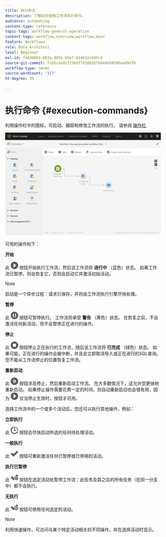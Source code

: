 ```yaml
---
title: 执行命令
description: 了解如何使用工作流执行命令。
audience: automating
content-type: reference
topic-tags: workflow-general-operation
context-tags: workflow,overview;workflow,main
feature: Workflows
role: Data Architect
level: Beginner
exl-id: fddd88b1-603a-465b-b5e7-624632c0d5cd
source-git-commit: fcb5c4a92f23bdffd1082b7b044b5859dead9d70
workflow-type: tm+mt
source-wordcount: '317'
ht-degree: 3%

---
```


# 执行命令 {#execution-commands}

利用操作栏中的图标，可启动、跟踪和修改工作流的执行。 请参阅 [操作栏](../../automating/using/workflow-interface.md#action-bar).

![](assets/wkf_execution_2.png)

可用的操作如下：

**开始**

此 ![](assets/play_darkgrey-24px.png) 按钮开始执行工作流，然后该工作流将 **进行中** （蓝色）状态。 如果工作流已暂停，则会恢复它，否则会启动它并激活初始活动。

>[!NOTE]
>
>启动是一个异步过程：请求已保存，并将由工作流执行引擎尽快处理。

**暂停**

此 ![](assets/pause_darkgrey-24px.png) 按钮可暂停执行。 工作流将承受 **警告** （黄色）状态。 在恢复之前，不会激活任何新活动，但不会暂停正在进行的操作。

**停止**

此 ![](assets/stop_darkgrey-24px.png) 按钮停止正在执行的工作流，随后该工作流将 **已完成** （绿色）状态。 如果可能，正在进行的操作会被中断，并且会立即取消导入或正在进行的SQL查询。 您不能从工作流停止的位置恢复工作流。

**重新启动**

此 ![](assets/pauseplay_darkgrey-24px.png) 按钮涉及停止，然后重新启动工作流。 在大多数情况下，这允许您更快地重新启动。 如果停止操作需要花费一定的时间，则自动重新启动也会很有用，因为 ![](assets/play_darkgrey-24px.png) 仅当停止生效时，按钮才可用。

选择工作流中的一个或多个活动后，您还可以执行其他操作，例如：

**立即执行**

此 ![](assets/pending_darkgrey-24px.png) 按钮会尽快启动所选的任何待处理活动。

**一般执行**

此 ![](assets/check_darkgrey-24px.png) 按钮可重新激活任何已暂停或已停用的活动。

**执行已暂停**

此 ![](assets/check_pause_darkgrey-24px.png) 按钮在选定活动处暂停工作流：此任务及其之后的所有任务（在同一分支中）都不会执行。

**无执行**

此 ![](assets/checkdisable.png) 按钮可停用任何选定的活动。

>[!NOTE]
>
>利用快速操作，可访问与某个特定活动相关的不同操作，并在选择活动时显示。
